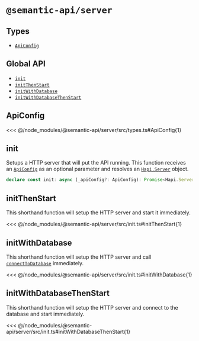 # `@semantic-api/server`

## Types

- [`ApiConfig`](#api-config)

## Global API

- [`init`](#init)
- [`initThenStart`]()
- [`initWithDatabase`]()
- [`initWithDatabaseThenStart`]()

## ApiConfig

<<< @/node_modules/@semantic-api/server/src/types.ts#ApiConfig{1}

## init

Setups a HTTP server that will put the API running. This function receives an [`ApiConfig`](#api-config) as an optional parameter and resolves an [`Hapi.Server`](https://hapi.dev/api/?v=21.3.2#server) object.

```ts
declare const init: async (_apiConfig?: ApiConfig): Promise<Hapi.Server>
```

## initThenStart <Badge type="info" text="shorthand" />

This shorthand function will setup the HTTP server and start it immediately.

<<< @/node_modules/@semantic-api/server/src/init.ts#initThenStart{1}

## initWithDatabase <Badge type="info" text="shorthand" />

This shorthand function will setup the HTTP server and call [`connectToDatabase`](/api/connect-to-database) immediately.

<<< @/node_modules/@semantic-api/server/src/init.ts#initWithDatabase{1}

## initWithDatabaseThenStart <Badge type="info" text="shorthand" />

This shorthand function will setup the HTTP server and connect to the database and start immediately.

<<< @/node_modules/@semantic-api/server/src/init.ts#initWithDatabaseThenStart{1}
